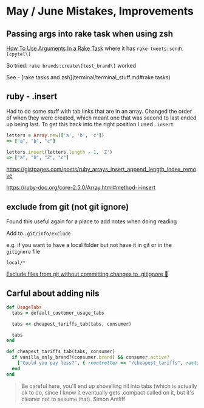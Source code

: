 # May / June Mistakes, Improvements

## Passing args into rake task when using zsh

[How To Use Arguments In a Rake Task](https://robots.thoughtbot.com/how-to-use-arguments-in-a-rake-task)
where it has `rake tweets:send\[cpytel\]`

So tried:
`rake brands:create\[test_brand\]` worked

See - [rake tasks and zsh](terminal/terminal_stuff.md#rake tasks)


## ruby - .insert

Had to do some stuff with tab links that are in an array. Changed the order of when they were created, which meant one that was second to last ended up being last.
To get this back into the right position I used `.insert`

```ruby
letters = Array.new(['a', 'b', 'c'])
=> ["a", "b", "c"]

letters.insert(letters.length - 1, 'Z')
=> ["a", "b", "Z", "c"]
```

https://gistpages.com/posts/ruby_arrays_insert_append_length_index_remove

https://ruby-doc.org/core-2.5.0/Array.html#method-i-insert


## exclude from git (not git ignore)

Found this useful again for a place to add notes when doing reading

Add to `.git/info/exclude`

e.g. if you want to have a local folder but not have it in git or in the `gitignore` file

`local/*`

[Exclude files from git without committing changes to .gitignore 🙅](https://hackernoon.com/exclude-files-from-git-without-committing-changes-to-gitignore-986fa712e78d)


## Carful about adding nils

```ruby
def UsageTabs
  tabs = default_customer_usage_tabs

  tabs << cheapest_tariffs_tab(tabs, consumer)

  tabs
end

def cheapest_tariffs_tab(tabs, consumer)
  if vanilla_only_brand?(consumer.brand) && consumer.active?
    ["Could you pay less?", { :controller => "/cheapest_tariffs", :action => "best_rates" }]
  end
end
```

>Be careful here, you'll end up shovelling nil into tabs (which is actually ok to do, since I know it eventually gets .compact called on it, but it's cleaner not to assume that).
Simon Antliff

